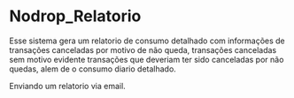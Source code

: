 # Nodrop_Relatorio

Esse sistema gera um relatorio de consumo detalhado com informações de transações canceladas
por motivo de não queda, transações canceladas sem motivo evidente transações que deveriam
ter sido canceladas por não quedas, alem de o consumo diario detalhado.

Enviando um relatorio via email.


